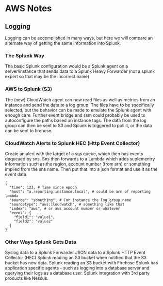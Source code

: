 # AWS Notes
## Logging
Logging can be accomplished in many ways, but here we will compare an alternate way of getting the same information into Splunk.
### The Splunk Way
The basic Splunk configuration would be a Splunk agent on a server/instance that sends data to a Splunk Heavy Forwarder (not a splunk expert so that may be the incorrect name)
### AWS to Splunk (S3)
The (new) CloudWatch agent can now read files as well as metrics from an instance and send the data to a log group. The files have to be specifically selected, but the behavior can be made to emulate the Splunk agent with enough care. Further event bridge and ssm could probably be used to autoconfigure the paths based on instance tags.
The data from the log group can then be sent to S3 and Splunk is triggered to poll it, or the data can be sent to firehose.
### CloudWatch Alerts to Splunk HEC (Http Event Collector)
Create an alert with the target of a sqs queue, which then has events dequeued by sns. Sns then forwards to a Lambda which adds suplementry information such as the region, account number (from arn) or something implied from the sns name. Then put that into a json format and use it as the event data.
```
{
  "time": 123, # Time since epoch
  "host": "a.reporting.instance.local", # could be arn of reporting lambda
  "source": "something", # For instance the log group name
  "sourcetype": "aws:cloudwatch", # something like that
  "index": "aws", # or aws account number or whatever
  "event": {
    "field1": "value1",
    "field2": "value2"
  }
}
```
  
### Other Ways Splunk Gets Data
Syslog data to a Splunk Forwarder
JSON data to a Splunk HTTP Event Collector (HEC)
Splunk reading an S3 bucket when notified that the S3 bucket has new data.
Splunk reading an S3 bucket with Firehose
Splunk has application specific agents - such as logging into a database server and querying their logs as a database user.
Splunk integration with 3rd party products like Nessus.
